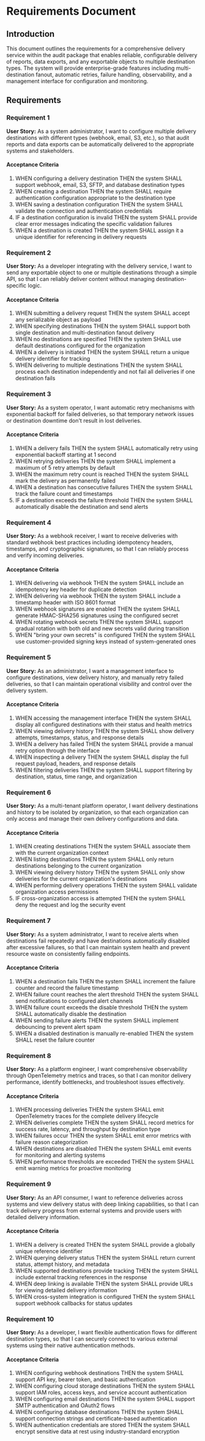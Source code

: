 # Requirements Document

## Introduction

This document outlines the requirements for a comprehensive delivery service within the audit package that enables reliable, configurable delivery of reports, data exports, and any exportable objects to multiple destination types. The system will provide enterprise-grade features including multi-destination fanout, automatic retries, failure handling, observability, and a management interface for configuration and monitoring.

## Requirements

### Requirement 1

**User Story:** As a system administrator, I want to configure multiple delivery destinations with different types (webhook, email, S3, etc.), so that audit reports and data exports can be automatically delivered to the appropriate systems and stakeholders.

#### Acceptance Criteria

1. WHEN configuring a delivery destination THEN the system SHALL support webhook, email, S3, SFTP, and database destination types
2. WHEN creating a destination THEN the system SHALL require authentication configuration appropriate to the destination type
3. WHEN saving a destination configuration THEN the system SHALL validate the connection and authentication credentials
4. IF a destination configuration is invalid THEN the system SHALL provide clear error messages indicating the specific validation failures
5. WHEN a destination is created THEN the system SHALL assign it a unique identifier for referencing in delivery requests

### Requirement 2

**User Story:** As a developer integrating with the delivery service, I want to send any exportable object to one or multiple destinations through a simple API, so that I can reliably deliver content without managing destination-specific logic.

#### Acceptance Criteria

1. WHEN submitting a delivery request THEN the system SHALL accept any serializable object as payload
2. WHEN specifying destinations THEN the system SHALL support both single destination and multi-destination fanout delivery
3. WHEN no destinations are specified THEN the system SHALL use default destinations configured for the organization
4. WHEN a delivery is initiated THEN the system SHALL return a unique delivery identifier for tracking
5. WHEN delivering to multiple destinations THEN the system SHALL process each destination independently and not fail all deliveries if one destination fails

### Requirement 3

**User Story:** As a system operator, I want automatic retry mechanisms with exponential backoff for failed deliveries, so that temporary network issues or destination downtime don't result in lost deliveries.

#### Acceptance Criteria

1. WHEN a delivery fails THEN the system SHALL automatically retry using exponential backoff starting at 1 second
2. WHEN retrying deliveries THEN the system SHALL implement a maximum of 5 retry attempts by default
3. WHEN the maximum retry count is reached THEN the system SHALL mark the delivery as permanently failed
4. WHEN a destination has consecutive failures THEN the system SHALL track the failure count and timestamps
5. IF a destination exceeds the failure threshold THEN the system SHALL automatically disable the destination and send alerts

### Requirement 4

**User Story:** As a webhook receiver, I want to receive deliveries with standard webhook best practices including idempotency headers, timestamps, and cryptographic signatures, so that I can reliably process and verify incoming deliveries.

#### Acceptance Criteria

1. WHEN delivering via webhook THEN the system SHALL include an idempotency key header for duplicate detection
2. WHEN delivering via webhook THEN the system SHALL include a timestamp header with ISO 8601 format
3. WHEN webhook signatures are enabled THEN the system SHALL generate HMAC-SHA256 signatures using the configured secret
4. WHEN rotating webhook secrets THEN the system SHALL support gradual rotation with both old and new secrets valid during transition
5. WHEN "bring your own secrets" is configured THEN the system SHALL use customer-provided signing keys instead of system-generated ones

### Requirement 5

**User Story:** As an administrator, I want a management interface to configure destinations, view delivery history, and manually retry failed deliveries, so that I can maintain operational visibility and control over the delivery system.

#### Acceptance Criteria

1. WHEN accessing the management interface THEN the system SHALL display all configured destinations with their status and health metrics
2. WHEN viewing delivery history THEN the system SHALL show delivery attempts, timestamps, status, and response details
3. WHEN a delivery has failed THEN the system SHALL provide a manual retry option through the interface
4. WHEN inspecting a delivery THEN the system SHALL display the full request payload, headers, and response details
5. WHEN filtering deliveries THEN the system SHALL support filtering by destination, status, time range, and organization

### Requirement 6

**User Story:** As a multi-tenant platform operator, I want delivery destinations and history to be isolated by organization, so that each organization can only access and manage their own delivery configurations and data.

#### Acceptance Criteria

1. WHEN creating destinations THEN the system SHALL associate them with the current organization context
2. WHEN listing destinations THEN the system SHALL only return destinations belonging to the current organization
3. WHEN viewing delivery history THEN the system SHALL only show deliveries for the current organization's destinations
4. WHEN performing delivery operations THEN the system SHALL validate organization access permissions
5. IF cross-organization access is attempted THEN the system SHALL deny the request and log the security event

### Requirement 7

**User Story:** As a system administrator, I want to receive alerts when destinations fail repeatedly and have destinations automatically disabled after excessive failures, so that I can maintain system health and prevent resource waste on consistently failing endpoints.

#### Acceptance Criteria

1. WHEN a destination fails THEN the system SHALL increment the failure counter and record the failure timestamp
2. WHEN failure count reaches the alert threshold THEN the system SHALL send notifications to configured alert channels
3. WHEN failure count exceeds the disable threshold THEN the system SHALL automatically disable the destination
4. WHEN sending failure alerts THEN the system SHALL implement debouncing to prevent alert spam
5. WHEN a disabled destination is manually re-enabled THEN the system SHALL reset the failure counter

### Requirement 8

**User Story:** As a platform engineer, I want comprehensive observability through OpenTelemetry metrics and traces, so that I can monitor delivery performance, identify bottlenecks, and troubleshoot issues effectively.

#### Acceptance Criteria

1. WHEN processing deliveries THEN the system SHALL emit OpenTelemetry traces for the complete delivery lifecycle
2. WHEN deliveries complete THEN the system SHALL record metrics for success rate, latency, and throughput by destination type
3. WHEN failures occur THEN the system SHALL emit error metrics with failure reason categorization
4. WHEN destinations are disabled THEN the system SHALL emit events for monitoring and alerting systems
5. WHEN performance thresholds are exceeded THEN the system SHALL emit warning metrics for proactive monitoring

### Requirement 9

**User Story:** As an API consumer, I want to reference deliveries across systems and view delivery status with deep linking capabilities, so that I can track delivery progress from external systems and provide users with detailed delivery information.

#### Acceptance Criteria

1. WHEN a delivery is created THEN the system SHALL provide a globally unique reference identifier
2. WHEN querying delivery status THEN the system SHALL return current status, attempt history, and metadata
3. WHEN supported destinations provide tracking THEN the system SHALL include external tracking references in the response
4. WHEN deep linking is available THEN the system SHALL provide URLs for viewing detailed delivery information
5. WHEN cross-system integration is configured THEN the system SHALL support webhook callbacks for status updates

### Requirement 10

**User Story:** As a developer, I want flexible authentication flows for different destination types, so that I can securely connect to various external systems using their native authentication methods.

#### Acceptance Criteria

1. WHEN configuring webhook destinations THEN the system SHALL support API key, bearer token, and basic authentication
2. WHEN configuring cloud storage destinations THEN the system SHALL support IAM roles, access keys, and service account authentication
3. WHEN configuring email destinations THEN the system SHALL support SMTP authentication and OAuth2 flows
4. WHEN configuring database destinations THEN the system SHALL support connection strings and certificate-based authentication
5. WHEN authentication credentials are stored THEN the system SHALL encrypt sensitive data at rest using industry-standard encryption
